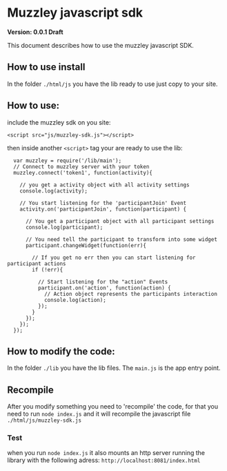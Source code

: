 
# Muzzley javascript sdk

**Version: 0.0.1 Draft**

This document describes how to use the muzzley javascript SDK.

## How to use install

In the folder `./html/js` you have the lib ready to use just copy to your site.

## How to use:

include the muzzley sdk on you site:

    <script src="js/muzzley-sdk.js"></script>

then inside another `<script>` tag your are ready to use the lib:

      var muzzley = require('/lib/main');
      // Connect to muzzley server with your token
      muzzley.connect('token1', function(activity){

        // you get a activity object with all activity settings
        console.log(activity); 

        // You start listening for the 'participantJoin' Event
        activity.on('participantJoin', function(participant) {

          // You get a participant object with all participant settings
          console.log(participant); 

          // You need tell the participant to transform into some widget
          participant.changeWidget(function(err){

            // If you get no err then you can start listening for participant actions
            if (!err){

              // Start listening for the "action" Events
              participant.on('action', function(action) {
                // Action object represents the participants interaction
                console.log(action);
              });
            }
          });
        });
      });

## How to modify the code:

In the folder `./lib` you have the lib files.
The `main.js` is the app entry point.

## Recompile

After you modify something you need to 'recompile' the code, for that you need to run `node index.js` and it will recompile the javascript file `./html/js/muzzley-sdk.js` 

### Test 
when you run `node index.js` it also mounts an http server running the library with the following adress: 
`http://localhost:8081/index.html`

